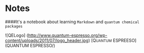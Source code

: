 # Notes

####It's a notebook about learning `Markdown` and `quantum chemical packages`

![QELogo] (http://www.quantum-espresso.org/wp-content/uploads/2011/07/logo_header.jpg)
[Q<small>UANTUM</small> ESPREESO] (QUANTUM ESPRESSO/)
